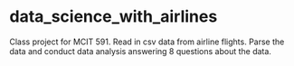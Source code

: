 # data_science_with_airlines

Class project for MCIT 591.  Read in csv data from airline flights. Parse the data and conduct data analysis answering 8 questions about the data.
